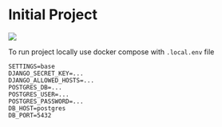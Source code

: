 # Initial Project

![](https://github.com/di2pro/initial_project/workflows/CI/badge.svg)

To run project locally use docker compose with `.local.env` file
```.env
SETTINGS=base
DJANGO_SECRET_KEY=...
DJANGO_ALLOWED_HOSTS=...
POSTGRES_DB=...
POSTGRES_USER=...
POSTGRES_PASSWORD=...
DB_HOST=postgres
DB_PORT=5432
```
